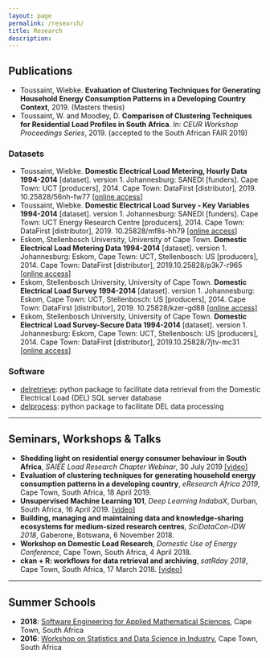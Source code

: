 ```yaml
---
layout: page
permalink: /research/
title: Research
description: 
---
```


## Publications
* Toussaint, Wiebke. __Evaluation of Clustering Techniques for Generating Household Energy Consumption Patterns in a Developing Country Context__, 2019. (Masters thesis)
* Toussaint, W. and Moodley, D. __Comparison of Clustering Techniques for Residential Load Profiles in South Africa__. In: _CEUR Workshop Proceedings Series_, 2019. (accepted to the South African FAIR 2019)

### Datasets
* Toussaint, Wiebke. __Domestic Electrical Load Metering, Hourly Data 1994-2014__ [dataset]. version 1. Johannesburg: SANEDI [funders]. Cape Town: UCT [producers], 2014. Cape Town: DataFirst [distributor], 2019. 10.25828/56nh-fw77 <a href="https://www.datafirst.uct.ac.za/dataportal/index.php/catalog/759" target="_blank">[online access]</a> 
* Toussaint, Wiebke. __Domestic Electrical Load Survey - Key Variables 1994-2014__ [dataset]. version 1. Johannesburg: SANEDI [funders]. Cape Town: UCT Energy Research Centre [producers], 2014. Cape Town: DataFirst [distributor], 2019. 10.25828/mf8s-hh79 <a href="https://www.datafirst.uct.ac.za/dataportal/index.php/catalog/758" target="_blank">[online access]</a> 
* Eskom, Stellenbosch University, University of Cape Town. __Domestic Electrical Load Metering Data 1994-2014__ [dataset]. version 1. Johannesburg: Eskom, Cape Town: UCT, Stellenbosch: US [producers], 2014. Cape Town: DataFirst [distributor], 2019.10.25828/p3k7-r965 <a href="https://www.datafirst.uct.ac.za/dataportal/index.php/catalog/760" target="_blank">[online access]</a> 
* Eskom, Stellenbosch University, University of Cape Town. __Domestic Electrical Load Survey 1994-2014__ [dataset]. version 1. Johannesburg: Eskom, Cape Town: UCT, Stellenbosch: US [producers], 2014. Cape Town: DataFirst [distributor], 2019. 10.25828/kzer-gd88 <a href="https://www.datafirst.uct.ac.za/dataportal/index.php/catalog/755" target="_blank">[online access]</a> 
* Eskom, Stellenbosch University, University of Cape Town. __Domestic Electrical Load Survey-Secure Data 1994-2014__ [dataset]. version 1. Johannesburg: Eskom, Cape Town: UCT, Stellenbosch: US [producers], 2014. Cape Town: DataFirst [distributor], 2019.10.25828/7jtv-mc31 <a href="https://www.datafirst.uct.ac.za/dataportal/index.php/catalog/757" target="_blank">[online access]</a> 

### Software
* <a href="https://github.com/wiebket/delretrieve" target="_blank">delretrieve</a>: python package to facilitate data retrieval from the Domestic Electrical Load (DEL) SQL server database
* <a href="https://github.com/wiebket/delprocess" target="_blank">delprocess</a>: python package to facilitate DEL data processing 

---

## Seminars, Workshops & Talks

* __Shedding light on residential energy consumer behaviour in South Africa__, _SAIEE Load Research Chapter Webinar_, 30 July 2019 <a href="https://youtu.be/ULBfbPN5i7I" target="_blank">[video]</a>   
* __Evaluation of clustering techniques for generating household energy consumption patterns in a developing country__, _eResearch Africa 2019_, Cape Town, South Africa, 18 April 2019.
* __Unsupervised Machine Learning 101__, _Deep Learning IndabaX_, Durban, South Africa, 16 April 2019. <a href="https://youtu.be/E-Q9PWs2SCk" target="_blank">[video]</a>  
* __Building, managing and maintaining data and knowledge-sharing ecosystems for medium-sized research centres__, _SciDataCon-IDW 2018_, Gaberone, Botswana, 6 November 2018.  
* __Workshop on Domestic Load Research__, _Domestic Use of Energy Conference_, Cape Town, South Africa, 4 April 2018.
* __ckan + R: workflows for data retrieval and archiving__, _satRday 2018_, Cape Town, South Africa, 17 March 2018. <a href="https://youtu.be/qNQKX9FFcRU" target="_blank">[video]</a>

---

## Summer Schools

* __2018__: <a href="https://seams-workshop.gitlab.io/participants/2018/" target="_blank">Software Engineering for Applied Mathematical Sciences</a>, Cape Town, South Africa
* __2016__: <a href="https://inscida.wixsite.com/inscida2016" target="_blank">Workshop on Statistics and Data Science in Industry</a>, Cape Town, South Africa

